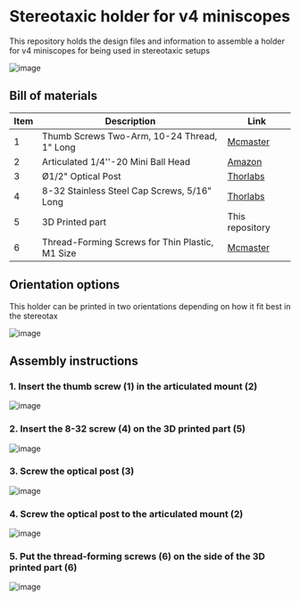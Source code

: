 # Stereotaxic holder for v4 miniscopes

This repository holds the design files and information to assemble a holder for v4 miniscopes for being used in stereotaxic setups

![image](https://user-images.githubusercontent.com/45947951/137480494-f67ca7b0-faa6-4e1a-a1d8-7b01f2de7ba4.png)

## Bill of materials

| Item  | Description | Link |
| ------------- | ------------- | ------------- | 
| 1  | Thumb Screws Two-Arm, 10-24 Thread, 1" Long  | [Mcmaster](https://www.mcmaster.com/91185A899/) |
| 2  | Articulated 1/4''-20 Mini Ball Head  | [Amazon](https://www.amazon.com/gp/product/B07LCBVQF8/ref=ppx_yo_dt_b_search_asin_title?ie=UTF8&psc=1) |
| 3  |  Ø1/2" Optical Post  | [Thorlabs](https://www.thorlabs.com/thorproduct.cfm?partnumber=TR1) |
| 4  | 8-32 Stainless Steel Cap Screws, 5/16" Long  | [Thorlabs](https://www.thorlabs.com/thorproduct.cfm?partnumber=SH8S031) |
| 5  | 3D Printed part  | This repository |
| 6  | Thread-Forming Screws for Thin Plastic, M1 Size  | [Mcmaster](https://www.mcmaster.com/96817A707/) |

## Orientation options

This holder can be printed in two orientations depending on how it fit best in the stereotax

![image](https://user-images.githubusercontent.com/45947951/137482650-6f617d31-1162-4afc-9d4b-a88aa976ae28.png)


## Assembly instructions

### 1. Insert the thumb screw (1) in the articulated mount (2)

![image](https://user-images.githubusercontent.com/45947951/137540066-357c40aa-0b1b-4e37-a7f4-c70b0d5ea562.png)

### 2. Insert the 8-32 screw (4) on the 3D printed part (5)

![image](https://user-images.githubusercontent.com/45947951/137544940-850de6b3-65d4-4e6e-aa00-bf117b1cb8f9.png)

### 3. Screw the optical post (3) 

![image](https://user-images.githubusercontent.com/45947951/137545558-d3980698-5c76-4616-b145-8c608072a0af.png)

### 4. Screw the optical post to the articulated mount (2) 

![image](https://user-images.githubusercontent.com/45947951/137545668-6ab8c60c-7aae-47a6-820e-c595499661ec.png)

### 5. Put the thread-forming screws (6) on the side of the 3D printed part (6)

![image](https://user-images.githubusercontent.com/45947951/137546112-2d99d018-1e6f-4869-a740-21f5d255ab8c.png)

